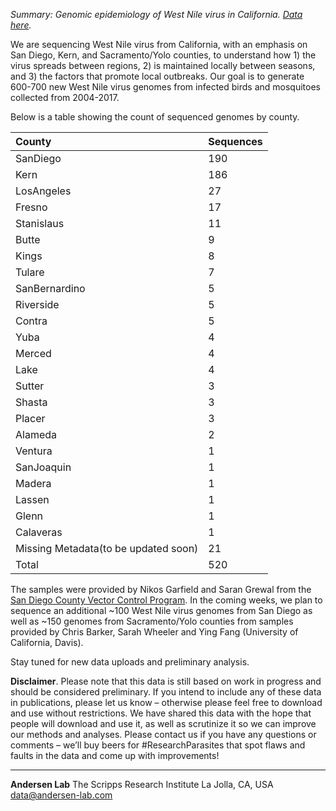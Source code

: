 *Summary: Genomic epidemiology of West Nile virus in California. [Data here](https://github.com/andersen-lab/west-nile).*

We are sequencing West Nile virus from California, with an emphasis on San Diego, Kern, and Sacramento/Yolo counties, to understand how 1) the virus spreads between regions, 2) is maintained locally between seasons, and 3) the factors that promote local outbreaks. Our goal is to generate 600-700 new West Nile virus genomes from infected birds and mosquitoes collected from 2004-2017. 

Below is a table showing the count of sequenced  genomes by county.

| County                               | Sequences |
| :---                                 | :---      |
| SanDiego                             |       190 |
| Kern                                 |       186 |
| LosAngeles                           |        27 |
| Fresno                               |        17 |
| Stanislaus                           |        11 |
| Butte                                |         9 |
| Kings                                |         8 |
| Tulare                               |         7 |
| SanBernardino                        |         5 |
| Riverside                            |         5 |
| Contra                               |         5 |
| Yuba                                 |         4 |
| Merced                               |         4 |
| Lake                                 |         4 |
| Sutter                               |         3 |
| Shasta                               |         3 |
| Placer                               |         3 |
| Alameda                              |         2 |
| Ventura                              |         1 |
| SanJoaquin                           |         1 |
| Madera                               |         1 |
| Lassen                               |         1 |
| Glenn                                |         1 |
| Calaveras                            |         1 |
| Missing Metadata(to be updated soon) |        21 |
| Total                                |       520 |

The samples were provided by Nikos Garfield and Saran Grewal from the [San Diego County Vector Control Program](http://www.sandiegocounty.gov/deh/pests/vector_disease.html). In the coming weeks, we plan to sequence an additional ~100 West Nile virus genomes from San Diego as well as ~150 genomes from Sacramento/Yolo counties from samples provided by Chris Barker, Sarah Wheeler and Ying Fang (University of California, Davis).

Stay tuned for new data uploads and preliminary analysis.

**Disclaimer**. Please note that this data is still based on work in progress and should be considered preliminary. If you intend to include any of these data in publications, please let us know – otherwise please feel free to download and use without restrictions. We have shared this data with the hope that people will download and use it, as well as scrutinize it so we can improve our methods and analyses. Please contact us if you have any questions or comments – we’ll buy beers for #ResearchParasites that spot flaws and faults in the data and come up with improvements!

---
**Andersen Lab**
The Scripps Research Institute
La Jolla, CA, USA
[data@andersen-lab.com](mailto:data@andersen-lab.com)
